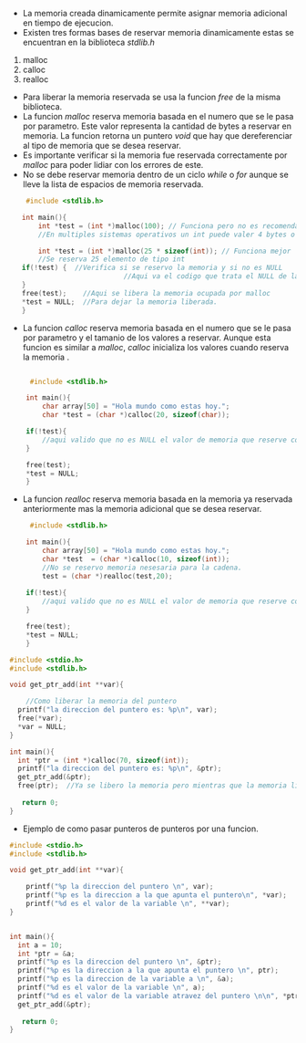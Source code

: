 - La memoria creada dinamicamente permite asignar memoria adicional en tiempo de ejecucion.
- Existen tres formas bases de reservar memoria dinamicamente estas se encuentran en la biblioteca *stdlib.h*
 1. malloc 
 2. calloc
 3. realloc
 - Para liberar la memoria reservada se usa la funcion *free* de la misma biblioteca.
- La funcion *malloc* reserva memoria basada en el numero que se le pasa por parametro. Este valor representa la cantidad de bytes a reservar en memoria. La funcion retorna un puntero *void* que hay que dereferenciar al tipo de memoria que se desea reservar.  
- Es importante verificar si la memoria fue reservada correctamente por *malloc* para poder lidiar con los errores de este.
- No se debe reservar memoria dentro de un ciclo *while* o *for* aunque se lleve la lista de espacios de memoria reservada.
 ```c
	 #include <stdlib.h>

	int main(){
		int *test = (int *)malloc(100); // Funciona pero no es recomendado ya que puede crear problemas.
		//En multiples sistemas operativos un int puede valer 4 bytes o 2 bytes.

		int *test = (int *)malloc(25 * sizeof(int)); // Funciona mejor
		//Se reserva 25 elemento de tipo int
	if(!test) {  //Verifica si se reservo la memoria y si no es NULL
							 //Aqui va el codigo que trata el NULL de la reservacion de la memoria.
	}
	free(test);    //Aqui se libera la memoria ocupada por malloc
	*test = NULL;  //Para dejar la memoria liberada. 
	}
```

- La funcion *calloc* reserva memoria basada en el numero que se le pasa por parametro y el tamanio de los valores a reservar. Aunque esta funcion es similar a *malloc*, *calloc* inicializa los valores cuando reserva la memoria .
```c

	 #include <stdlib.h>

	int main(){
		char array[50] = "Hola mundo como estas hoy.";
		char *test = (char *)calloc(20, sizeof(char)); 

	if(!test){
		//aqui valido que no es NULL el valor de memoria que reserve con calloc
	}

	free(test);   
	*test = NULL; 
	}

```

- La funcion *realloc* reserva memoria basada en la memoria ya reservada anteriormente mas la memoria adicional que se desea reservar.
```c
	 #include <stdlib.h>

	int main(){
		char array[50] = "Hola mundo como estas hoy.";
		char *test  = (char *)calloc(10, sizeof(int)); 
		//No se reservo memoria nesesaria para la cadena.
		test = (char *)realloc(test,20); 
		
	if(!test){
		//aqui valido que no es NULL el valor de memoria que reserve con calloc
	}

	free(test);   
	*test = NULL; 
	}

```


```c
#include <stdio.h>
#include <stdlib.h>

void get_ptr_add(int **var){

	//Como liberar la memoria del puntero
  printf("la direccion del puntero es: %p\n", var);
  free(*var);
  *var = NULL;
}

int main(){
  int *ptr = (int *)calloc(70, sizeof(int)); 
  printf("la direccion del puntero es: %p\n", &ptr);
  get_ptr_add(&ptr);
  free(ptr);  //Ya se libero la memoria pero mientras que la memoria liberida apunte a NULL este free no dara problemas.
  
   return 0;
}

```

- Ejemplo de como pasar punteros de punteros por una funcion.
```c
#include <stdio.h>
#include <stdlib.h>

void get_ptr_add(int **var){

    printf("%p la direccion del puntero \n", var);
    printf("%p es la direccion a la que apunta el puntero\n", *var);
    printf("%d es el valor de la variable \n", **var);
}


int main(){
  int a = 10; 
  int *ptr = &a;
  printf("%p es la direccion del puntero \n", &ptr);
  printf("%p es la direccion a la que apunta el puntero \n", ptr);
  printf("%p es la direccion de la variable a \n", &a);
  printf("%d es el valor de la variable \n", a);
  printf("%d es el valor de la variable atravez del puntero \n\n", *ptr);
  get_ptr_add(&ptr);
  
   return 0;
}

```


